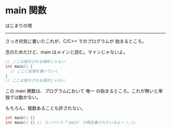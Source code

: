 # main 関数

はじまりの塔

---

さっき何気に書いたこれが、C/C++ でのプログラムが 始まるところ。

念のためだけど、main はメインと読む。マインじゃないよ。

```cpp
// ここは実行される場所じゃない
int main() {
  // ここに処理を書いていく
}
// ここは実行される場所じゃない
```

この main 関数は、プログラムにおいて 唯一 の始まるところ。これが無いと単独では動かない。

もちろん、複数あることも許されない。

```cpp
int main() {}
int main() {} // コンパイラ「'main' が再定義されているよー >_<」
```
